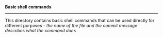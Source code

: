 **Basic shell commands** <br> <hr>
This directory contains basic shell commands that can be used directly for different purposes - *the name of the file and the commit message describes what the command does*
